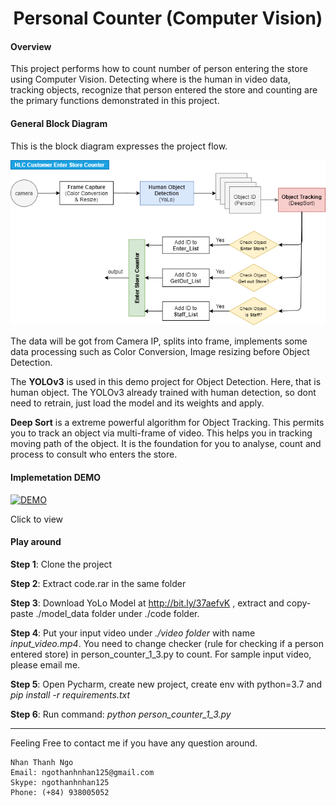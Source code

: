 
<h1 align="center">
  Personal Counter (Computer Vision)
</h1>


#### Overview

This project performs how to count number of person entering the store using Computer Vision. Detecting where is the human in video data, tracking objects, recognize that person entered the store and counting are the primary functions demonstrated in this project.

#### General Block Diagram

This is the block diagram expresses the project flow.

<img src="https://github.com/carfirst125/portfolio/blob/main/cv_person_counter/image/cv_person_counter_BlockDiagram.png?raw=true"/>

The data will be got from Camera IP, splits into frame, implements some data processing such as Color Conversion, Image resizing before Object Detection.

The **YOLOv3** is used in this demo project for Object Detection. Here, that is human object. The YOLOv3 already trained with human detection, so dont need to retrain, just load the model and its weights and apply. 

**Deep Sort** is a extreme powerful algorithm for Object Tracking. This permits you to track an object via multi-frame of video. This helps you in tracking moving path of the object. It is the foundation for you to analyse, count and process to consult who enters the store.


#### Implemetation DEMO

[![DEMO](https://img.youtube.com/vi/oYkED5rL1X8/mqdefault.jpg)](https://youtu.be/watch?v=oYkED5rL1X8 "Click to view")

Click to view

#### Play around

**Step 1**: Clone the project

**Step 2**: Extract code.rar in the same folder

**Step 3**: Download YoLo Model at http://bit.ly/37aefvK , extract and copy-paste ./model_data folder under ./code folder.
       
**Step 4**: Put your input video under *./video folder* with name *input_video.mp4*. You need to change checker (rule for checking if a person entered store) in person_counter_1_3.py to count. For sample input video, please email me.

**Step 5**: Open Pycharm, create new project, create env with python=3.7 and *pip install -r requirements.txt* 

**Step 6**: Run command: *python person_counter_1_3.py*
       
- - - - - 
Feeling Free to contact me if you have any question around.

    Nhan Thanh Ngo
    Email: ngothanhnhan125@gmail.com
    Skype: ngothanhnhan125
    Phone: (+84) 938005052






